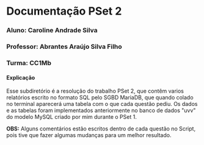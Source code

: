 # Documentação PSet 2
### Aluno: Caroline Andrade Silva
### Professor: Abrantes Araújo Silva Filho
### Turma: CC1Mb

#### Explicação
 Esse subdiretório é a resolução do trabalho PSet 2, que contêm varios relatórios escrito no formato SQL pelo SGBD MariaDB, que quando colado no terminal aparecerá uma tabela com o que cada questão pediu. Os dados e as tabelas foram implementados anteriormente no banco de dados "uvv" do modelo MySQL criado por mim durante o PSet 1.

**OBS:** Alguns comentários estão escritos dentro de cada questão no Script, pois tive que fazer algumas mudanças para um melhor resultado.
